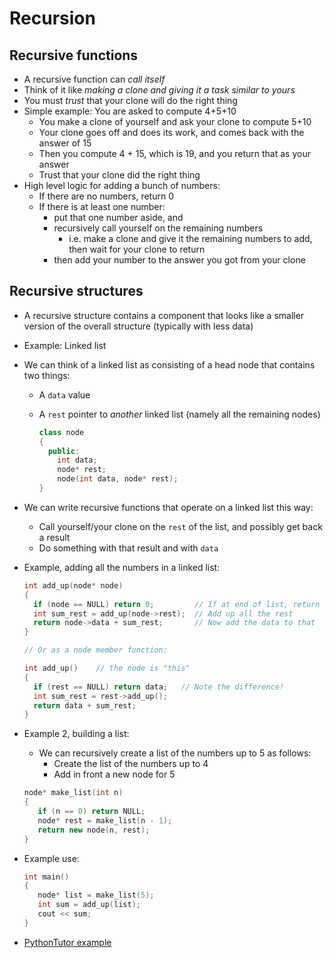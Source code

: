 # Recursion 
## Recursive functions

- A recursive function can *call itself*
- Think of it like *making a clone and giving it a task similar to yours*
- You must *trust* that your clone will do the right thing
- Simple example: You are asked to compute 4+5+10
   - You make a clone of yourself and ask your clone to compute 5+10
   - Your clone goes off and does its work, and comes back with the answer of 15
   - Then you compute 4 + 15, which is 19, and you return that as your answer
   - Trust that your clone did the right thing
- High level logic for adding a bunch of numbers:
   - If there are no numbers, return 0
   - If there is at least one number:
      - put that one number aside, and
      - recursively call yourself on the remaining numbers
         - i.e. make a clone and give it the remaining numbers to add, then wait for your clone to return
      - then add your number to the answer you got from your clone

## Recursive structures

- A recursive structure contains a component that looks like a smaller version of the overall structure (typically with less data)
- Example: Linked list
- We can think of a linked list as consisting of a head node that contains two things:
  - A `data` value
  - A `rest` pointer to *another* linked list (namely all the remaining nodes)
  
      ```cpp
      class node 
      {
        public:
          int data;
          node* rest;
          node(int data, node* rest);
      }
      ```
- We can write recursive functions that operate on a linked list this way:
  - Call yourself/your clone on the `rest` of the list, and possibly get back a result
  - Do something with that result and with `data`
- Example, adding all the numbers in a linked list:

    ```cpp
    int add_up(node* node)
    {
      if (node == NULL) return 0;         // If at end of list, return
      int sum_rest = add_up(node->rest);  // Add up all the rest
      return node->data + sum_rest;       // Now add the data to that
    }

    // Or as a node member function:

    int add_up()    // the node is "this"
    {
      if (rest == NULL) return data;   // Note the difference!
      int sum_rest = rest->add_up();
      return data + sum_rest;  
    }
    ```
- Example 2, building a list:
   - We can recursively create a list of the numbers up to 5 as follows:
     - Create the list of the numbers up to 4
     - Add in front a new node for 5

   ```cpp
   node* make_list(int n)
   {
      if (n == 0) return NULL;
      node* rest = make_list(n - 1);
      return new node(n, rest);
   }
   ```
- Example use:
   
   ```cpp
   int main()
   {
      node* list = make_list(5);
      int sum = add_up(list);
      cout << sum;
   }
   ```
- [PythonTutor example](http://pythontutor.com/cpp.html#code=%23import%20%3Ciostream%3E%0A%0Ausing%20namespace%20std%3B%0A%0Aclass%20node%20%0A%7B%0A%20%20%20public%3A%0A%20%20%20%20%20%20int%20data%3B%0A%20%20%20%20%20%20node*%20rest%3B%0A%20%20%20%20%20%20node%28int%20data,%20node*%20rest%29%20%3A%20data%28data%29,%20rest%28rest%29%20%7B%7D%0A%7D%3B%0A%0Aint%20add_up%28node*%20node%29%0A%7B%0A%20%20%20if%20%28node%20%3D%3D%20NULL%29%20return%200%3B%20%20%20%20%20%20%20%20%20//%20If%20at%20end%20of%20list,%20return%0A%20%20%20int%20sum_rest%20%3D%20add_up%28node-%3Erest%29%3B%20%20//%20Add%20up%20all%20the%20rest%0A%20%20%20return%20node-%3Edata%20%2B%20sum_rest%3B%20%20%20%20%20%20%20//%20Now%20add%20the%20data%20to%20that%0A%7D%0A%0Anode*%20make_list%28int%20n%29%0A%7B%0A%20%20%20if%20%28n%20%3D%3D%200%29%20return%20NULL%3B%0A%20%20%20node*%20rest%20%3D%20make_list%28n%20-%201%29%3B%0A%20%20%20return%20new%20node%28n,%20rest%29%3B%0A%7D%0A%0Aint%20main%28%29%0A%7B%0A%20%20%20node*%20list%20%3D%20make_list%285%29%3B%0A%20%20%20int%20sum%20%3D%20add_up%28list%29%3B%0A%20%20%20cout%20%3C%3C%20sum%3B%0A%7D&curInstr=0&mode=display&origin=opt-frontend.js&py=cpp&rawInputLstJSON=%5B%5D)
